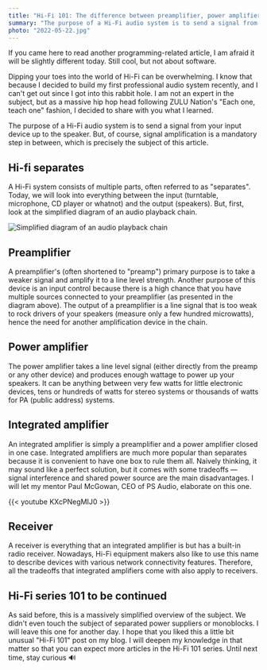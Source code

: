 ```yaml
---
title: "Hi-Fi 101: The difference between preamplifier, power amplifier, integrated amplifier and receiver"
summary: "The purpose of a Hi-Fi audio system is to send a signal from your input device up to the speaker. But, of course, signal amplification is a mandatory step in between, which is precisely the subject of this article."
photo: "2022-05-22.jpg"
---
```


If you came here to read another programming-related article, I am afraid it will be slightly different today. Still cool, but not about software.

Dipping your toes into the world of Hi-Fi can be overwhelming. I know that because I decided to build my first professional audio system recently, and I can't get out since I got into this rabbit hole. I am not an expert in the subject, but as a massive hip hop head following ZULU Nation's "Each one, teach one" fashion, I decided to share with you what I learned.

The purpose of a Hi-Fi audio system is to send a signal from your input device up to the speaker. But, of course, signal amplification is a mandatory step in between, which is precisely the subject of this article.

## Hi-fi separates

A Hi-Fi system consists of multiple parts, often referred to as "separates". Today, we will look into everything between the input (turntable, microphone, CD player or whatnot) and the output (speakers). But, first, look at the simplified diagram of an audio playback chain.

![Simplified diagram of an audio playback chain](/photos/2022-05-22-1.jpg)

## Preamplifier

A preamplifier's (often shortened to "preamp") primary purpose is to take a weaker signal and amplify it to a line level strength. Another purpose of this device is an input control because there is a high chance that you have multiple sources connected to your preamplifier (as presented in the diagram above). The output of a preamplifier is a line signal that is too weak to rock drivers of your speakers (measure only a few hundred microwatts), hence the need for another amplification device in the chain.

## Power amplifier

The power amplifier takes a line level signal (either directly from the preamp or any other device) and produces enough wattage to power up your speakers. It can be anything between very few watts for little electronic devices, tens or hundreds of watts for stereo systems or thousands of watts for PA (public address) systems.

## Integrated amplifier

An integrated amplifier is simply a preamplifier and a power amplifier closed in one case. Integrated amplifiers are much more popular than separates because it is convenient to have one box to rule them all. Naively thinking, it may sound like a perfect solution, but it comes with some tradeoffs — signal interference and shared power source are the main disadvantages. I will let my mentor Paul McGowan, CEO of PS Audio, elaborate on this one.

{{< youtube KXcPNegMIJ0 >}}

## Receiver

A receiver is everything that an integrated amplifier is but has a built-in radio receiver. Nowadays, Hi-Fi equipment makers also like to use this name to describe devices with various network connectivity features. Therefore, all the tradeoffs that integrated amplifiers come with also apply to receivers.

## Hi-Fi series 101 to be continued

As said before, this is a massively simplified overview of the subject. We didn't even touch the subject of separated power suppliers or monoblocks. I will leave this one for another day. I hope that you liked this a little bit unusual "Hi-Fi 101" post on my blog. I will deepen my knowledge in that matter so that you can expect more articles in the Hi-Fi 101 series. Until next time, stay curious 🔊
